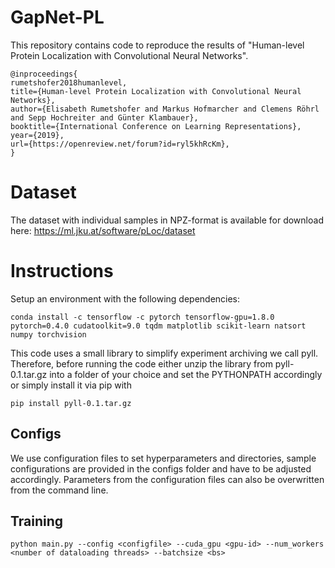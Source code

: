 # GapNet-PL
This repository contains code to reproduce the results of "Human-level Protein Localization with Convolutional Neural Networks".

```
@inproceedings{
rumetshofer2018humanlevel,
title={Human-level Protein Localization with Convolutional Neural Networks},
author={Elisabeth Rumetshofer and Markus Hofmarcher and Clemens Röhrl and Sepp Hochreiter and Günter Klambauer},
booktitle={International Conference on Learning Representations},
year={2019},
url={https://openreview.net/forum?id=ryl5khRcKm},
}
```

# Dataset
The dataset with individual samples in NPZ-format is available for download here: https://ml.jku.at/software/pLoc/dataset

# Instructions

Setup an environment with the following dependencies:
```
conda install -c tensorflow -c pytorch tensorflow-gpu=1.8.0 pytorch=0.4.0 cudatoolkit=9.0 tqdm matplotlib scikit-learn natsort numpy torchvision 
``` 
This code uses a small library to simplify experiment archiving we call pyll.
Therefore, before running the code either unzip the library from pyll-0.1.tar.gz into a folder of your choice and set the 
PYTHONPATH accordingly or simply install it via pip with
```
pip install pyll-0.1.tar.gz
```
## Configs
We use configuration files to set hyperparameters and directories, sample configurations are provided in the configs folder
and have to be adjusted accordingly.
Parameters from the configuration files can also be overwritten from the command line.

## Training
```
python main.py --config <configfile> --cuda_gpu <gpu-id> --num_workers <number of dataloading threads> --batchsize <bs>
```